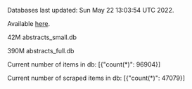 Databases last updated: Sun May 22 13:03:54 UTC 2022. 

Available [here](https://github.com/cbeauhilton/ash-db/releases).


42M	abstracts_small.db

390M	abstracts_full.db

Current number of items in db:
[{"count(*)": 96904}]

Current number of scraped items in db:
[{"count(*)": 47079}]
